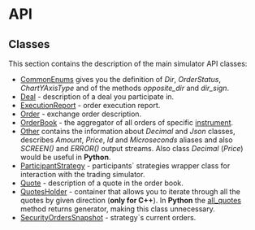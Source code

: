 # API

## Classes

This section contains the description of the main simulator API classes:

- [CommonEnums](CommonEnums.md) gives you the definition of *Dir*, *OrderStatus*, *ChartYAxisType* and of the methods *opposite_dir* and *dir_sign*.
- [Deal](Deal.md) - description of a deal you participate in.
- [ExecutionReport](ExecutionReport.md) - order execution report.
- [Order](Order.md) - exchange order description.
- [OrderBook](OrderBook.md) - the aggregator of all orders of specific [instrument](/terms.md#instrument).
- [Other](Other.md) contains the information about *Decimal* and *Json* classes, describes *Amount*, *Price*, *Id* and *Microseconds* aliases and also *SCREEN()* and *ERROR()* output streams.
  Also class *Decimal* (*Price*) would be useful in **Python**.
- [ParticipantStrategy](ParticipantStrategy.md) - participants` strategies wrapper class for interaction with the trading simulator.
- [Quote](Quote.md) - description of a quote in the order book.
- [QuotesHolder](QuotesHolder.md) - container that allows you to iterate through all the quotes by given direction (**only for C++**).
  In **Python** the [all_quotes](OrderBook.md#all_quotes) method returns generator, making this class unnecessary.
- [SecurityOrdersSnapshot](SecurityOrdersSnapshot.md) - strategy`s current orders.
